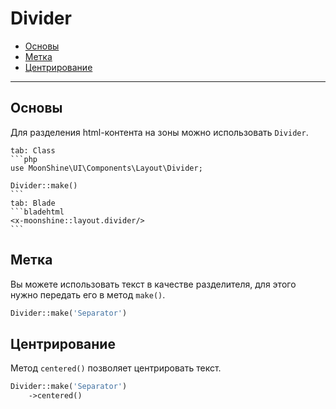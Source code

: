 # Divider

- [Основы](#basics)
- [Метка](#label)
- [Центрирование](#сentering)

---

<a name="basics"></a>
## Основы

Для разделения html-контента на зоны можно использовать `Divider`.

~~~tabs
tab: Class
```php
use MoonShine\UI\Components\Layout\Divider;

Divider::make()
```
tab: Blade
```bladehtml
<x-moonshine::layout.divider/>
```
~~~

<a name="label"></a>
## Метка

Вы можете использовать текст в качестве разделителя, для этого нужно передать его в метод `make()`.

```php
Divider::make('Separator')
```

<a name="centering"></a>
## Центрирование

Метод `centered()` позволяет центрировать текст.

```php
Divider::make('Separator')
    ->centered()
```
